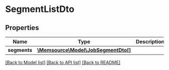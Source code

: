 # SegmentListDto

## Properties
Name | Type | Description | Notes
------------ | ------------- | ------------- | -------------
**segments** | [**\Memsource\Model\JobSegmentDto[]**](JobSegmentDto.md) |  | [optional] 

[[Back to Model list]](../README.md#documentation-for-models) [[Back to API list]](../README.md#documentation-for-api-endpoints) [[Back to README]](../README.md)


